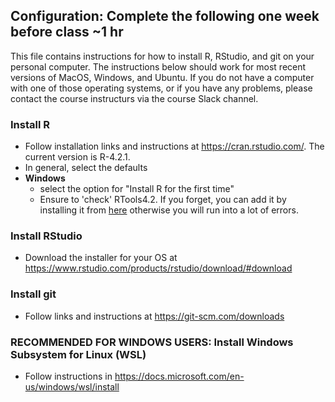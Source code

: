 ## Configuration: Complete the following one week before class ~1 hr
This file contains instructions for how to install R, RStudio, and git on your personal computer. The instructions below should work for most recent versions of MacOS, Windows, and Ubuntu.  If you do not have a computer with one of those operating systems, or if you have any problems, please contact the course instructurs via the course Slack channel.

### Install R
* Follow installation links and instructions at https://cran.rstudio.com/. The current version is R-4.2.1. 
* In general, select the defaults
* **Windows**
   * select the option for "Install R for the first time"
   * Ensure to 'check' RTools4.2. If you forget, you can add it by installing it from [here](https://cran.rstudio.com/bin/windows/Rtools/rtools42/files/rtools42-5253-5107-signed.exe) otherwise you will run into a lot of errors.

### Install RStudio
* Download the installer for your OS at https://www.rstudio.com/products/rstudio/download/#download

### Install git
* Follow links and instructions at https://git-scm.com/downloads

### RECOMMENDED FOR WINDOWS USERS: Install Windows Subsystem for Linux (WSL)
* Follow instructions in https://docs.microsoft.com/en-us/windows/wsl/install
